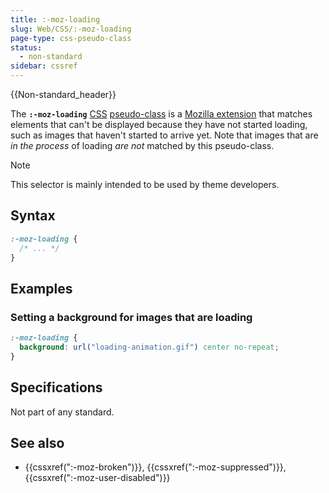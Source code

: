 ```yaml
---
title: :-moz-loading
slug: Web/CSS/:-moz-loading
page-type: css-pseudo-class
status:
  - non-standard
sidebar: cssref
---
```


{{Non-standard_header}}

The **`:-moz-loading`** [CSS](/en-US/docs/Web/CSS) [pseudo-class](/en-US/docs/Web/CSS/Reference/Selectors/Pseudo-classes) is a [Mozilla extension](/en-US/docs/Web/CSS/Reference/Mozilla_extensions) that matches elements that can't be displayed because they have not started loading, such as images that haven't started to arrive yet. Note that images that are _in the process_ of loading _are not_ matched by this pseudo-class.

> [!NOTE]
> This selector is mainly intended to be used by theme developers.

## Syntax

```css
:-moz-loading {
  /* ... */
}
```

## Examples

### Setting a background for images that are loading

```css
:-moz-loading {
  background: url("loading-animation.gif") center no-repeat;
}
```

## Specifications

Not part of any standard.

## See also

- {{cssxref(":-moz-broken")}}, {{cssxref(":-moz-suppressed")}}, {{cssxref(":-moz-user-disabled")}}
